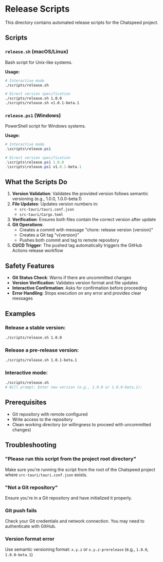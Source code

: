 # Release Scripts

This directory contains automated release scripts for the Chatspeed project.

## Scripts

### `release.sh` (macOS/Linux)

Bash script for Unix-like systems.

**Usage:**
```bash
# Interactive mode
./scripts/release.sh

# Direct version specification
./scripts/release.sh 1.0.0
./scripts/release.sh v1.0.1-beta.1
```

### `release.ps1` (Windows)

PowerShell script for Windows systems.

**Usage:**
```powershell
# Interactive mode
.\scripts\release.ps1

# Direct version specification
.\scripts\release.ps1 1.0.0
.\scripts\release.ps1 v1.0.1-beta.1
```

## What the Scripts Do

1. **Version Validation**: Validates the provided version follows semantic versioning (e.g., 1.0.0, 1.0.0-beta.1)
2. **File Updates**: Updates version numbers in:
   - `src-tauri/tauri.conf.json`
   - `src-tauri/Cargo.toml`
3. **Verification**: Ensures both files contain the correct version after update
4. **Git Operations**:
   - Creates a commit with message "chore: release version {version}"
   - Creates a Git tag "v{version}"
   - Pushes both commit and tag to remote repository
5. **CI/CD Trigger**: The pushed tag automatically triggers the GitHub Actions release workflow

## Safety Features

- **Git Status Check**: Warns if there are uncommitted changes
- **Version Verification**: Validates version format and file updates
- **Interactive Confirmation**: Asks for confirmation before proceeding
- **Error Handling**: Stops execution on any error and provides clear messages

## Examples

### Release a stable version:
```bash
./scripts/release.sh 1.0.0
```

### Release a pre-release version:
```bash
./scripts/release.sh 1.0.1-beta.1
```

### Interactive mode:
```bash
./scripts/release.sh
# Will prompt: Enter new version (e.g., 1.0.0 or 1.0.0-beta.1):
```

## Prerequisites

- Git repository with remote configured
- Write access to the repository
- Clean working directory (or willingness to proceed with uncommitted changes)

## Troubleshooting

### "Please run this script from the project root directory"
Make sure you're running the script from the root of the Chatspeed project where `src-tauri/tauri.conf.json` exists.

### "Not a Git repository"
Ensure you're in a Git repository and have initialized it properly.

### Git push fails
Check your Git credentials and network connection. You may need to authenticate with GitHub.

### Version format error
Use semantic versioning format: `x.y.z` or `x.y.z-prerelease` (e.g., `1.0.0`, `1.0.0-beta.1`)